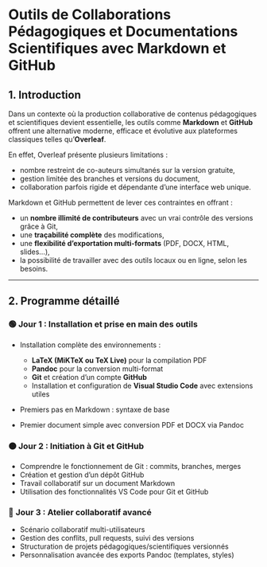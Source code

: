 # Outils de Collaborations Pédagogiques et Documentations Scientifiques avec Markdown et GitHub

## 1. Introduction

Dans un contexte où la production collaborative de contenus pédagogiques et scientifiques devient essentielle, les outils comme **Markdown** et **GitHub** offrent une alternative moderne, efficace et évolutive aux plateformes classiques telles qu’**Overleaf**.

En effet, Overleaf présente plusieurs limitations :

* nombre restreint de co-auteurs simultanés sur la version gratuite,
* gestion limitée des branches et versions du document,
* collaboration parfois rigide et dépendante d’une interface web unique.

Markdown et GitHub permettent de lever ces contraintes en offrant :

* un **nombre illimité de contributeurs** avec un vrai contrôle des versions grâce à Git,
* une **traçabilité complète** des modifications,
* une **flexibilité d’exportation multi-formats** (PDF, DOCX, HTML, slides…),
* la possibilité de travailler avec des outils locaux ou en ligne, selon les besoins.

---

## 2. Programme détaillé

### 🟢 **Jour 1 : Installation et prise en main des outils**

* Installation complète des environnements :

  * **LaTeX (MiKTeX ou TeX Live)** pour la compilation PDF
  * **Pandoc** pour la conversion multi-format
  * **Git** et création d’un compte **GitHub**
  * Installation et configuration de **Visual Studio Code** avec extensions utiles
* Premiers pas en Markdown : syntaxe de base
* Premier document simple avec conversion PDF et DOCX via Pandoc

### 🟠 **Jour 2 : Initiation à Git et GitHub**

* Comprendre le fonctionnement de Git : commits, branches, merges
* Création et gestion d’un dépôt GitHub
* Travail collaboratif sur un document Markdown
* Utilisation des fonctionnalités VS Code pour Git et GitHub

### 🔵 **Jour 3 : Atelier collaboratif avancé**

* Scénario collaboratif multi-utilisateurs
* Gestion des conflits, pull requests, suivi des versions
* Structuration de projets pédagogiques/scientifiques versionnés
* Personnalisation avancée des exports Pandoc (templates, styles)
